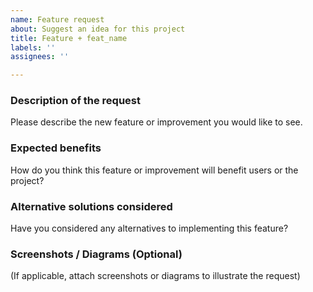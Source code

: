```yaml
---
name: Feature request
about: Suggest an idea for this project
title: Feature + feat_name
labels: ''
assignees: ''

---
```


### Description of the request
Please describe the new feature or improvement you would like to see.

### Expected benefits
How do you think this feature or improvement will benefit users or the project?

### Alternative solutions considered
Have you considered any alternatives to implementing this feature?

### Screenshots / Diagrams (Optional)
(If applicable, attach screenshots or diagrams to illustrate the request)
